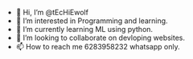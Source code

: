 - 👋 Hi, I’m @tEcHiEwolf 
- 👀 I’m interested in Programming and learning.
- 🌱 I’m currently learning ML using python.
- 💞️ I’m looking to collaborate on devloping websites.
- 📫 How to reach me 6283958232 whatsapp only.

<!---
tEcHiEwolf/tEcHiEwolf is a ✨ special ✨ repository because its `README.md` (this file) appears on your GitHub profile.
You can click the Preview link to take a look at your changes.
--->
